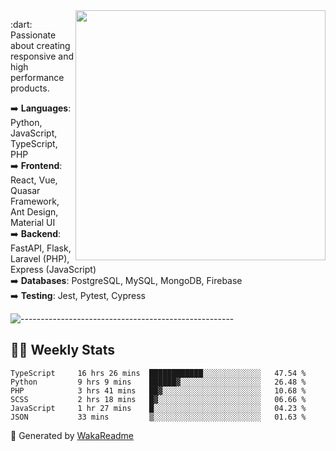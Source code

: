 <img src="https://github-readme-stats.vercel.app/api?username=iguit0&show_icons=true&include_all_commits=true&count_private=true&theme=dracula" min-width="400px" max-width="400px" width="400px" align="right" />

<p align="left"> 
  :dart: Passionate about creating responsive and high performance products.
</p>

<p align="left">
  ➡️ <strong>Languages</strong>: Python, JavaScript, TypeScript, PHP<br>
  ➡️ <strong>Frontend</strong>: React, Vue, Quasar Framework, Ant Design, Material UI<br>
  ➡️ <strong>Backend</strong>: FastAPI, Flask, Laravel (PHP), Express (JavaScript)<br>
  ➡️ <strong>Databases</strong>: PostgreSQL, MySQL, MongoDB, Firebase<br>
  ➡️ <strong>Testing</strong>: Jest, Pytest, Cypress<br>
</p>

![-----------------------------------------------------](https://raw.githubusercontent.com/andreasbm/readme/master/assets/lines/vintage.png)

## :man_technologist: Weekly Stats
<!--START_SECTION:waka-->

```text
TypeScript     16 hrs 26 mins  ████████████░░░░░░░░░░░░░   47.54 %
Python         9 hrs 9 mins    ██████▓░░░░░░░░░░░░░░░░░░   26.48 %
PHP            3 hrs 41 mins   ██▓░░░░░░░░░░░░░░░░░░░░░░   10.68 %
SCSS           2 hrs 18 mins   █▓░░░░░░░░░░░░░░░░░░░░░░░   06.66 %
JavaScript     1 hr 27 mins    █░░░░░░░░░░░░░░░░░░░░░░░░   04.23 %
JSON           33 mins         ▒░░░░░░░░░░░░░░░░░░░░░░░░   01.63 %
```

<!--END_SECTION:waka-->

🚀 Generated by [WakaReadme](https://github.com/athul/waka-readme)
